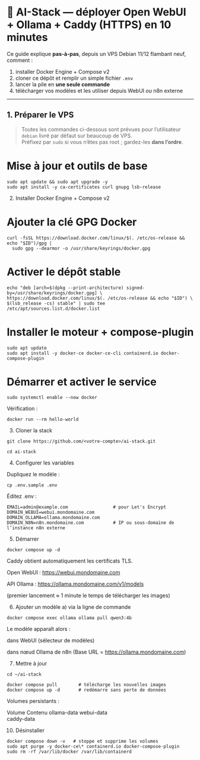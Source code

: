 # 🌟 AI-Stack — déployer Open WebUI + Ollama + Caddy (HTTPS) en 10 minutes

Ce guide explique **pas-à-pas**, depuis un VPS Debian 11/12 flambant neuf, comment :

1. installer Docker Engine + Compose v2  
2. cloner ce dépôt et remplir un simple fichier `.env`  
3. lancer la pile en **une seule commande**  
4. télécharger vos modèles et les utiliser depuis WebUI *ou* n8n externe  

---

## 1. Préparer le VPS

> Toutes les commandes ci-dessous sont prévues pour l’utilisateur `debian` livré par défaut sur beaucoup de VPS.  
> Préfixez par `sudo` si vous n’êtes pas root ; gardez-les **dans l’ordre**.


# Mise à jour et outils de base
```
sudo apt update && sudo apt upgrade -y
sudo apt install -y ca-certificates curl gnupg lsb-release
```
2. Installer Docker Engine + Compose v2

# Ajouter la clé GPG Docker
```
curl -fsSL https://download.docker.com/linux/$(. /etc/os-release && echo "$ID")/gpg |
  sudo gpg --dearmor -o /usr/share/keyrings/docker.gpg
```

# Activer le dépôt stable
```
echo "deb [arch=$(dpkg --print-architecture) signed-by=/usr/share/keyrings/docker.gpg] \
https://download.docker.com/linux/$(. /etc/os-release && echo "$ID") \
$(lsb_release -cs) stable" | sudo tee /etc/apt/sources.list.d/docker.list
```

# Installer le moteur + compose-plugin
```
sudo apt update
sudo apt install -y docker-ce docker-ce-cli containerd.io docker-compose-plugin
```

# Démarrer et activer le service
```
sudo systemctl enable --now docker
```


Vérification : 
```
docker run --rm hello-world
```

3. Cloner la stack
```
git clone https://github.com/<votre-compte>/ai-stack.git

cd ai-stack
```
4. Configurer les variables

Dupliquez le modèle :
```
cp .env.sample .env
```
Éditez .env :
```
EMAIL=admin@example.com                 # pour Let's Encrypt
DOMAIN_WEBUI=webui.mondomaine.com
DOMAIN_OLLAMA=ollama.mondomaine.com
DOMAIN_N8N=n8n.mondomaine.com           # IP ou sous-domaine de l’instance n8n externe
```
5. Démarrer
```
docker compose up -d
```
Caddy obtient automatiquement les certificats TLS.

Open WebUI : https://webui.mondomaine.com

API Ollama : https://ollama.mondomaine.com/v1/models

(premier lancement ≈ 1 minute le temps de télécharger les images)

6. Ajouter un modèle
a) via la ligne de commande
```
docker compose exec ollama ollama pull qwen3:4b
```
Le modèle apparaît alors :

dans WebUI (sélecteur de modèles)

dans nœud Ollama de n8n (Base URL = https://ollama.mondomaine.com)

7. Mettre à jour
```
cd ~/ai-stack

docker compose pull        # télécharge les nouvelles images
docker compose up -d       # redémarre sans perte de données
```
Volumes persistants :

Volume	Contenu
ollama-data
webui-data	
caddy-data

10. Désinstaller
```
docker compose down -v   # stoppe et supprime les volumes
sudo apt purge -y docker-ce\* containerd.io docker-compose-plugin
sudo rm -rf /var/lib/docker /var/lib/containerd
```
